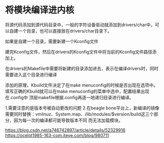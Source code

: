 # 将模块编译进内核


将源代码添加到源代码目录中，一般的字符设备驱动就添加到drivers/char中，可以自建一个目录，也可以直接放在drivers/char目录下。  

如果是自建一个目录，需要新建一个Kconfig文件

建完Kconfig文件，然后在drivers的Kconfig文件中将当前的Kconfig文件路径添加上。  

在drivers的Makefile中需要将新建的目录添加进去，表示在编译drivers时，同时需要进入这个目录进行编译

添加的原理，Kbuild文件决定了在make menuconfig的时候是否出现在选项中。  
填写正确的Kbuild就可以在make menuconfig的菜单中选中，配置结果出现在.config中
顶层makefile根据.config再逐一地递归目录进行编译。  

1.需要注意的是版本号被自动更改的问题
2.在beagle bone平台上，新编译的镜像需要同时替换：vmlinuz、System.map、/lib/modules/$version/build这三个部分，因为每一次的编译都可能导致版本不同
而无法加载模块。

https://blog.csdn.net/a746742897/article/details/52329916
https://ocelot1985-163-com.iteye.com/blog/980711





